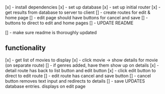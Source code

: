 [x] - install dependencies
[x] - set up database
[x] - set up initial router
[x] - get results from database to server to client
[] - create routes for edit & home page
  [] - edit page should have buttons for cancel and save
  [] - buttons to direct to edit and home pages
[] - UPDATE README

[] - make sure readme is thoroughly updated

## functionality 
[x] - get list of movies to display
[x] - click movie -> show details for movie (on separate route)
[] - if genres added, have them show up on details
[x] - detail route has back to list button and edit button
[x] - click edit button to direct to edit route
[] - edit route has cancel and save button
[] - cancel button removes text input and redirects to details
[] - save UPDATES database entries. displays on edit page

